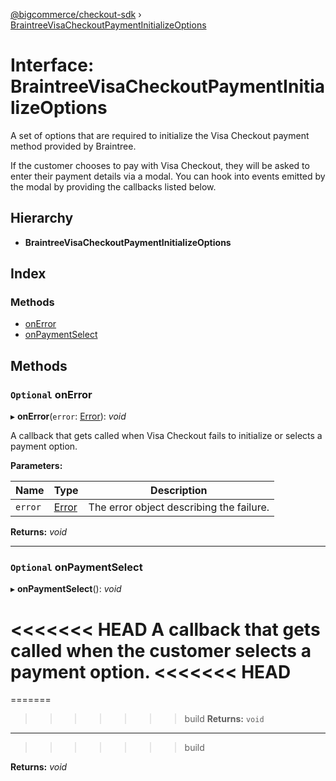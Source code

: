 [@bigcommerce/checkout-sdk](../README.md) › [BraintreeVisaCheckoutPaymentInitializeOptions](braintreevisacheckoutpaymentinitializeoptions.md)

# Interface: BraintreeVisaCheckoutPaymentInitializeOptions

A set of options that are required to initialize the Visa Checkout payment
method provided by Braintree.

If the customer chooses to pay with Visa Checkout, they will be asked to
enter their payment details via a modal. You can hook into events emitted by
the modal by providing the callbacks listed below.

## Hierarchy

* **BraintreeVisaCheckoutPaymentInitializeOptions**

## Index

### Methods

* [onError](braintreevisacheckoutpaymentinitializeoptions.md#optional-onerror)
* [onPaymentSelect](braintreevisacheckoutpaymentinitializeoptions.md#optional-onpaymentselect)

## Methods

### `Optional` onError

▸ **onError**(`error`: [Error](amazonpaywidgeterror.md#error)): *void*

A callback that gets called when Visa Checkout fails to initialize or
selects a payment option.

**Parameters:**

Name | Type | Description |
------ | ------ | ------ |
`error` | [Error](amazonpaywidgeterror.md#error) | The error object describing the failure.  |

**Returns:** *void*

___

### `Optional` onPaymentSelect

▸ **onPaymentSelect**(): *void*

<<<<<<< HEAD
A callback that gets called when the customer selects a payment option.
<<<<<<< HEAD
=======

=======
>>>>>>> build
**Returns:** `void`

___
>>>>>>> build

**Returns:** *void*
